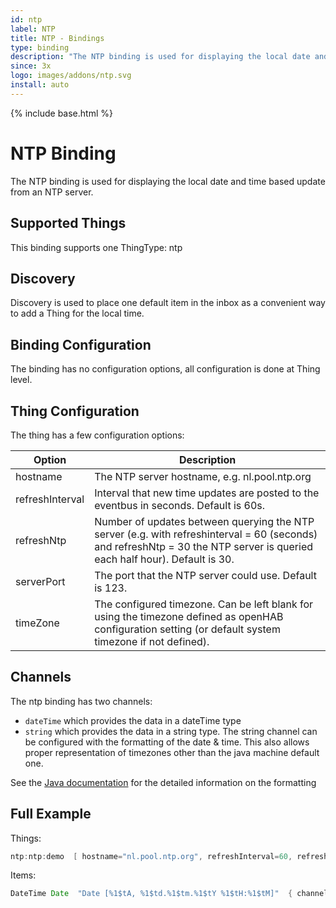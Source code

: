 ```yaml
---
id: ntp
label: NTP
title: NTP - Bindings
type: binding
description: "The NTP binding is used for displaying the local date and time based update from an NTP server."
since: 3x
logo: images/addons/ntp.svg
install: auto
---
```


<!-- Attention authors: Do not edit directly. Please add your changes to the appropriate source repository -->

{% include base.html %}

# NTP Binding

The NTP binding is used for displaying the local date and time based update from an NTP server.

## Supported Things

This binding supports one ThingType: ntp

## Discovery

Discovery is used to place one default item in the inbox as a convenient way to add a Thing for the local time.

## Binding Configuration

The binding has no configuration options, all configuration is done at Thing level.

## Thing Configuration

The thing has a few configuration options:

| Option          | Description                                                                                                                                                               |
| --------------- | ------------------------------------------------------------------------------------------------------------------------------------------------------------------------- |
| hostname        | The NTP server hostname, e.g. nl.pool.ntp.org                                                                                                                             |
| refreshInterval | Interval that new time updates are posted to the eventbus in seconds. Default is 60s.                                                                                     |
| refreshNtp      | Number of updates between querying the NTP server (e.g. with refreshinterval = 60 (seconds) and refreshNtp = 30 the NTP server is queried each half hour). Default is 30. |
| serverPort      | The port that the NTP server could use. Default is 123.                                                                                                                   |
| timeZone        | The configured timezone. Can be left blank for using the timezone defined as openHAB configuration setting (or default system timezone if not defined).                   |

## Channels

The ntp binding has two channels:

- `dateTime` which provides the data in a dateTime type
- `string` which provides the data in a string type. The string channel can be configured with the formatting of the date & time. This also allows proper representation of timezones other than the java machine default one.

See the [Java documentation](https://docs.oracle.com/en/java/javase/17/docs/api/java.base/java/util/Formatter.html) for the detailed information on the formatting

## Full Example

Things:

```java
ntp:ntp:demo  [ hostname="nl.pool.ntp.org", refreshInterval=60, refreshNtp=30 ]
```

Items:

```java
DateTime Date  "Date [%1$tA, %1$td.%1$tm.%1$tY %1$tH:%1$tM]"  { channel="ntp:ntp:demo:dateTime" }
```
